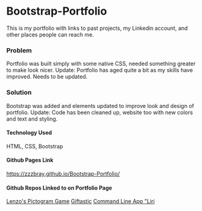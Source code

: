 # Bootstrap-Portfolio

This is my portfolio with links to past projects, my Linkedin account, and other places people can reach me.

### Problem
Portfolio was built simply with some native CSS, needed something greater to make look nicer.
Update: Portfolio has aged quite a bit as my skills have improved. Needs to be updated.

### Solution
Bootstrap was added and elements updated to improve look and design of portfolio.
Update: Code has been cleaned up, website too with new colors and text and styling.

#### Technology Used
HTML, CSS, Bootstrap


#### Github Pages Link
https://zzzbray.github.io/Bootstrap-Portfolio/

#### Github Repos Linked to on Portfolio Page

[Lenzo's Pictogram Game](https://github.com/zzzbray/lenzosPictogramGame)
[Giftastic](https://github.com/zzzbray/Giftastic)
[Command Line App "Liri](https://github.com/zzzbray/liri-node-app)


